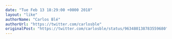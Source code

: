 ```yaml
---
date: "Tue Feb 13 18:29:00 +0000 2018"
layout: "like"
authorName: "Carlos Blé"
authorUrl: "https://twitter.com/carlosble"
originalPost: "https://twitter.com/carlosble/status/963480138783559680"
---
```

